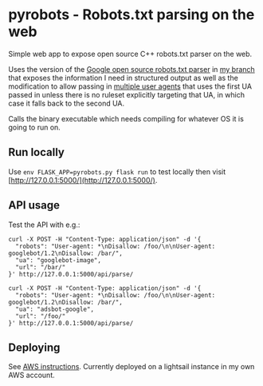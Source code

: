 # pyrobots - Robots.txt parsing on the web

Simple web app to expose open source C++ robots.txt parser on the web.

Uses the version of the [Google open source robots.txt parser](https://github.com/google/robotstxt) in [my branch](https://github.com/willcritchlow/robotstxt/tree/pythoncallingexecutable) that exposes the information I need in structured output as well as the modification to allow passing in [multiple user agents](https://github.com/willcritchlow/robotstxt/tree/multipleuavector) that uses the first UA passed in unless there is no ruleset explicitly targeting that UA, in which case it falls back to the second UA.

Calls the binary executable which needs compiling for whatever OS it is going to run on.

## Run locally

Use `env FLASK_APP=pyrobots.py flask run` to test locally then visit [http://127.0.0.1:5000/](http://127.0.0.1:5000/).

## API usage

Test the API with e.g.:

```
curl -X POST -H "Content-Type: application/json" -d '{
  "robots": "User-agent: *\nDisallow: /foo/\n\nUser-agent: googlebot/1.2\nDisallow: /bar/",
  "ua": "googlebot-image",
  "url": "/bar/"
}' http://127.0.0.1:5000/api/parse/
```

```
curl -X POST -H "Content-Type: application/json" -d '{
  "robots": "User-agent: *\nDisallow: /foo/\n\nUser-agent: googlebot/1.2\nDisallow: /bar/",
  "ua": "adsbot-google",
  "url": "/foo/"
}' http://127.0.0.1:5000/api/parse/
```

## Deploying

See [AWS instructions](AWS-instructions.md). Currently deployed on a lightsail instance in my own AWS account.